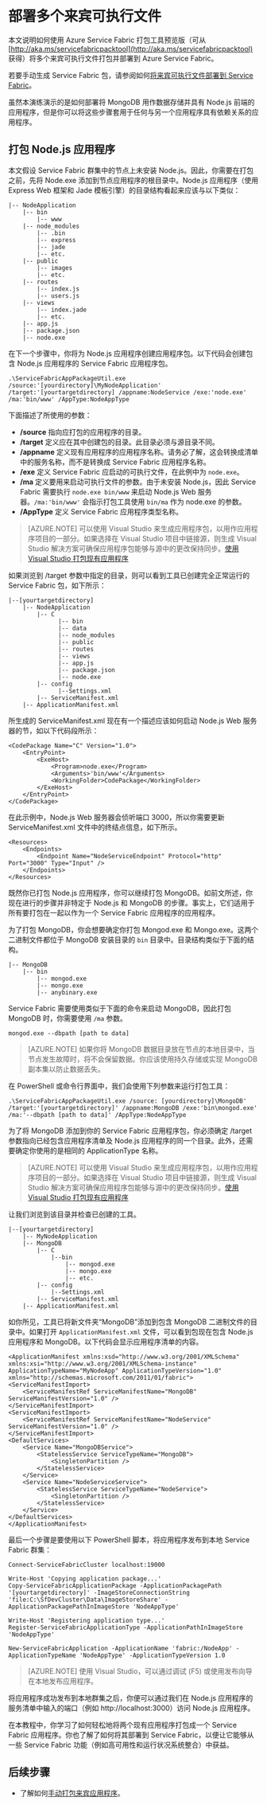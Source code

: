 <properties
   pageTitle="使用 MongoDB 部署 Node.js 应用程序 | Azure"
   description="演练如何打包多个来宾可执行文件以部署到 Azure Service Fabric 群集"
   services="service-fabric"
   documentationCenter=".net"
   authors="bmscholl"
   manager=""
   editor=""/>

<tags
   ms.service="service-fabric"
   ms.devlang="dotnet"
   ms.topic="article"
   ms.tgt_pltfrm="NA"
   ms.workload="NA"
   ms.date="06/20/2016"
   wacn.date="07/04/2016"
   ms.author="bscholl;mikhegn"/>


# 部署多个来宾可执行文件

本文说明如何使用 Azure Service Fabric 打包工具预览版（可从 [http://aka.ms/servicefabricpacktool](http://aka.ms/servicefabricpacktool) 获得）将多个来宾可执行文件打包并部署到 Azure Service Fabric。

若要手动生成 Service Fabric 包，请参阅如何[将来宾可执行文件部署到 Service Fabric](/documentation/articles/service-fabric-deploy-existing-app/)。

虽然本演练演示的是如何部署将 MongoDB 用作数据存储并具有 Node.js 前端的应用程序，但是你可以将这些步骤套用于任何与另一个应用程序具有依赖关系的应用程序。

## 打包 Node.js 应用程序

本文假设 Service Fabric 群集中的节点上未安装 Node.js。因此，你需要在打包之前，先将 Node.exe 添加到节点应用程序的根目录中。Node.js 应用程序（使用 Express Web 框架和 Jade 模板引擎）的目录结构看起来应该与以下类似：


	|-- NodeApplication
		|-- bin
	        |-- www
		|-- node_modules
	        |-- .bin
	        |-- express
	        |-- jade
	        |-- etc.
		|-- public
	        |-- images
	        |-- etc.
		|-- routes
	        |-- index.js
	        |-- users.js
	    |-- views
	        |-- index.jade
	        |-- etc.
	    |-- app.js
	    |-- package.json
	    |-- node.exe


在下一个步骤中，你将为 Node.js 应用程序创建应用程序包。以下代码会创建包含 Node.js 应用程序的 Service Fabric 应用程序包。


	.\ServiceFabricAppPackageUtil.exe /source:'[yourdirectory]\MyNodeApplication' /target:'[yourtargetdirectory] /appname:NodeService /exe:'node.exe' /ma:'bin/www' /AppType:NodeAppType


下面描述了所使用的参数：

- **/source** 指向应打包的应用程序的目录。
- **/target** 定义应在其中创建包的目录。此目录必须与源目录不同。
- **/appname** 定义现有应用程序的应用程序名称。请务必了解，这会转换成清单中的服务名称，而不是转换成 Service Fabric 应用程序名称。
- **/exe** 定义 Service Fabric 应启动的可执行文件，在此例中为 `node.exe`。
- **/ma** 定义要用来启动可执行文件的参数。由于未安装 Node.js，因此 Service Fabric 需要执行 `node.exe bin/www` 来启动 Node.js Web 服务器。`/ma:'bin/www'` 会指示打包工具使用 `bin/ma` 作为 node.exe 的参数。
- **/AppType** 定义 Service Fabric 应用程序类型名称。

>[AZURE.NOTE] 可以使用 Visual Studio 来生成应用程序包，以用作应用程序项目的一部分。如果选择在 Visual Studio 项目中链接源，则生成 Visual Studio 解决方案可确保应用程序包能够与源中的更改保持同步。[使用 Visual Studio 打包现有应用程序](/documentation/articles/service-fabric-deploy-existing-app/#using-visual-studio-to-package-an-existing-application)

如果浏览到 /target 参数中指定的目录，则可以看到工具已创建完全正常运行的 Service Fabric 包，如下所示：


	|--[yourtargetdirectory]
	    |-- NodeApplication
	        |-- C
			      |-- bin
	              |-- data
	              |-- node_modules
	              |-- public
	              |-- routes
	              |-- views
	              |-- app.js
	              |-- package.json
	              |-- node.exe
	        |-- config
			      |--Settings.xml
		    |-- ServiceManifest.xml
	    |-- ApplicationManifest.xml

所生成的 ServiceManifest.xml 现在有一个描述应该如何启动 Node.js Web 服务器的节，如以下代码段所示：


	<CodePackage Name="C" Version="1.0">
	    <EntryPoint>
	        <ExeHost>
	            <Program>node.exe</Program>
	            <Arguments>'bin/www'</Arguments>
	            <WorkingFolder>CodePackage</WorkingFolder>
	        </ExeHost>
	    </EntryPoint>
	</CodePackage>

在此示例中，Node.js Web 服务器会侦听端口 3000，所以你需要更新 ServiceManifest.xml 文件中的终结点信息，如下所示。


	<Resources>
      	<Endpoints>
     		<Endpoint Name="NodeServiceEndpoint" Protocol="http" Port="3000" Type="Input" />
      	</Endpoints>
	</Resources>

既然你已打包 Node.js 应用程序，你可以继续打包 MongoDB。如前文所述，你现在进行的步骤并非特定于 Node.js 和 MongoDB 的步骤。事实上，它们适用于所有要打包在一起以作为一个 Service Fabric 应用程序的应用程序。

为了打包 MongoDB，你会想要确定你打包 Mongod.exe 和 Mongo.exe。这两个二进制文件都位于 MongoDB 安装目录的 `bin` 目录中。目录结构类似于下面的结构。


	|-- MongoDB
		|-- bin
        	|-- mongod.exe
        	|-- mongo.exe
        	|-- anybinary.exe

Service Fabric 需要使用类似于下面的命令来启动 MongoDB，因此打包 MongoDB 时，你需要使用 `/ma` 参数。


	mongod.exe --dbpath [path to data]

> [AZURE.NOTE] 如果你将 MongoDB 数据目录放在节点的本地目录中，当节点发生故障时，将不会保留数据。你应该使用持久存储或实现 MongoDB 副本集以防止数据丢失。

在 PowerShell 或命令行界面中，我们会使用下列参数来运行打包工具：


	.\ServiceFabricAppPackageUtil.exe /source: [yourdirectory]\MongoDB' /target:'[yourtargetdirectory]' /appname:MongoDB /exe:'bin\mongod.exe' /ma:'--dbpath [path to data]' /AppType:NodeAppType


为了将 MongoDB 添加到你的 Service Fabric 应用程序包，你必须确定 /target 参数指向已经包含应用程序清单及 Node.js 应用程序的同一个目录。此外，还需要确定你使用的是相同的 ApplicationType 名称。

>[AZURE.NOTE] 可以使用 Visual Studio 来生成应用程序包，以用作应用程序项目的一部分。如果选择在 Visual Studio 项目中链接源，则生成 Visual Studio 解决方案可确保应用程序包能够与源中的更改保持同步。[使用 Visual Studio 打包现有应用程序](/documentation/articles/service-fabric-deploy-existing-app/#using-visual-studio-to-package-an-existing-application)

让我们浏览到该目录并检查已创建的工具。


	|--[yourtargetdirectory]
    	|-- MyNodeApplication
    	|-- MongoDB
        	|-- C
            	|--bin
                	|-- mongod.exe
                	|-- mongo.exe
                	|-- etc.
        	|-- config
		    	|--Settings.xml
	    	|-- ServiceManifest.xml
    	|-- ApplicationManifest.xml

如你所见，工具已将新文件夹“MongoDB”添加到包含 MongoDB 二进制文件的目录中。如果打开 `ApplicationManifest.xml` 文件，可以看到包现在包含 Node.js 应用程序和 MongoDB。以下代码会显示应用程序清单的内容。


	<ApplicationManifest xmlns:xsd="http://www.w3.org/2001/XMLSchema" xmlns:xsi="http://www.w3.org/2001/XMLSchema-instance" ApplicationTypeName="MyNodeApp" ApplicationTypeVersion="1.0" xmlns="http://schemas.microsoft.com/2011/01/fabric">
   	<ServiceManifestImport>
      	<ServiceManifestRef ServiceManifestName="MongoDB" ServiceManifestVersion="1.0" />
   	</ServiceManifestImport>
   	<ServiceManifestImport>
      	<ServiceManifestRef ServiceManifestName="NodeService" ServiceManifestVersion="1.0" />
   	</ServiceManifestImport>
   	<DefaultServices>
      	<Service Name="MongoDBService">
         	<StatelessService ServiceTypeName="MongoDB">
            	<SingletonPartition />
         	</StatelessService>
      	</Service>
      	<Service Name="NodeServiceService">
         	<StatelessService ServiceTypeName="NodeService">
            	<SingletonPartition />
         	</StatelessService>
      	</Service>
   	</DefaultServices>
	</ApplicationManifest>  


最后一个步骤是要使用以下 PowerShell 脚本，将应用程序发布到本地 Service Fabric 群集：


	Connect-ServiceFabricCluster localhost:19000

	Write-Host 'Copying application package...'
	Copy-ServiceFabricApplicationPackage -ApplicationPackagePath '[yourtargetdirectory]' -ImageStoreConnectionString 'file:C:\SfDevCluster\Data\ImageStoreShare' -ApplicationPackagePathInImageStore 'NodeAppType'

	Write-Host 'Registering application type...'
	Register-ServiceFabricApplicationType -ApplicationPathInImageStore 'NodeAppType'

	New-ServiceFabricApplication -ApplicationName 'fabric:/NodeApp' -ApplicationTypeName 'NodeAppType' -ApplicationTypeVersion 1.0  


>[AZURE.NOTE] 使用 Visual Studio，可以通过调试 (F5) 或使用发布向导在本地发布应用程序。

将应用程序成功发布到本地群集之后，你便可以通过我们在 Node.js 应用程序的服务清单中输入的端口（例如 http://localhost:3000）访问 Node.js 应用程序。

在本教程中，你学习了如何轻松地将两个现有应用程序打包成一个 Service Fabric 应用程序。你也了解了如何将其部署到 Service Fabric，以便让它能够从一些 Service Fabric 功能（例如高可用性和运行状况系统整合）中获益。

## 后续步骤

- 了解如何[手动打包来宾应用程序](/documentation/articles/service-fabric-deploy-existing-app/)。

<!---HONumber=Mooncake_0627_2016-->